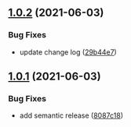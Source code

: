 ## [1.0.2](https://github.com/thinhnotes/PluralsightDownload/compare/v1.0.1...v1.0.2) (2021-06-03)


### Bug Fixes

* update change log ([29b44e7](https://github.com/thinhnotes/PluralsightDownload/commit/29b44e71bc53afed1689b6783ff9253a14fac5cf))

## [1.0.1](https://github.com/thinhnotes/PluralsightDownload/compare/v1.0.0...v1.0.1) (2021-06-03)


### Bug Fixes

* add semantic release ([8087c18](https://github.com/thinhnotes/PluralsightDownload/commit/8087c18f9d98641573dc721f294e1bb144200b37))
